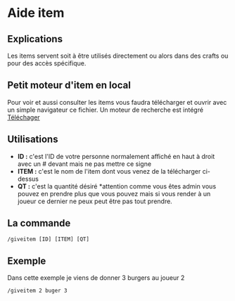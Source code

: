 # Aide item

## Explications
Les items servent soit à être utilisés directement ou alors dans des crafts ou pour des accès spécifique.

## Petit moteur d'item en local
Pour voir et aussi consulter les items vous faudra télécharger et ouvrir avec un simple navigateur ce fichier. Un moteur de recherche est intégré
[Téléchager](https://raw.githubusercontent.com/Casimodo/studio-roleplay-documentation/refs/heads/main/inventaire_items.html)

## Utilisations

- **ID :** c'est l'ID de votre personne normalement affiché en haut à droit avec un # devant mais ne pas mettre ce signe
- **ITEM :** c'est le nom de l'item dont vous venez de la télécharger ci-dessus
- **QT :** c'est la quantité désiré *attention comme vous êtes admin vous pouvez en prendre plus que vous pouvez mais si vous render à un joueur ce dernier ne peux peut être pas tout prendre.

## La commande
```
/giveitem [ID] [ITEM] [QT]
```

## Exemple
Dans cette exemple je viens de donner 3 burgers au joueur 2
```
/giveitem 2 buger 3
```